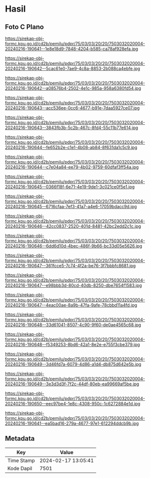 # Hasil

## Foto C Plano

https://sirekap-obj-formc.kpu.go.id/cd2b/pemilu/pdpr/75/03/03/20/20/7503032020004-20240216-190641--1e8e18d9-7848-4204-b585-ca78af928efa.jpg

https://sirekap-obj-formc.kpu.go.id/cd2b/pemilu/pdpr/75/03/03/20/20/7503032020004-20240216-190642--5cac61e0-7ae9-4c8a-8853-2b088ca4ebfe.jpg

https://sirekap-obj-formc.kpu.go.id/cd2b/pemilu/pdpr/75/03/03/20/20/7503032020004-20240216-190642--a08576b4-2502-4e1c-985a-958a6380fd54.jpg

https://sirekap-obj-formc.kpu.go.id/cd2b/pemilu/pdpr/75/03/03/20/20/7503032020004-20240216-190643--acc536ee-0cc6-4677-b91e-7daa5927ce07.jpg

https://sirekap-obj-formc.kpu.go.id/cd2b/pemilu/pdpr/75/03/03/20/20/7503032020004-20240216-190643--3843fb3b-5c2b-467c-8fd4-55c11b77e614.jpg

https://sirekap-obj-formc.kpu.go.id/cd2b/pemilu/pdpr/75/03/03/20/20/7503032020004-20240216-190644--fe652b2e-c1e1-4b08-ab84-8f631da1c5c9.jpg

https://sirekap-obj-formc.kpu.go.id/cd2b/pemilu/pdpr/75/03/03/20/20/7503032020004-20240216-190644--c7e04a84-ee79-4b02-9759-60dfaf3ff54a.jpg

https://sirekap-obj-formc.kpu.go.id/cd2b/pemilu/pdpr/75/03/03/20/20/7503032020004-20240216-190645--0366f18f-6e71-4e19-9de1-3c021ce0f5e1.jpg

https://sirekap-obj-formc.kpu.go.id/cd2b/pemilu/pdpr/75/03/03/20/20/7503032020004-20240216-190645--6716cfaa-7ef3-41a7-a4e6-17059bdacc9d.jpg

https://sirekap-obj-formc.kpu.go.id/cd2b/pemilu/pdpr/75/03/03/20/20/7503032020004-20240216-190646--42cc0837-2520-401d-8481-42bc2edd2c1c.jpg

https://sirekap-obj-formc.kpu.go.id/cd2b/pemilu/pdpr/75/03/03/20/20/7503032020004-20240216-190646--6dd6d10d-4bec-486f-9b66-bc33d05e5626.jpg

https://sirekap-obj-formc.kpu.go.id/cd2b/pemilu/pdpr/75/03/03/20/20/7503032020004-20240216-190647--361fcce5-7c74-4f2a-be76-3f7bbbfc8681.jpg

https://sirekap-obj-formc.kpu.go.id/cd2b/pemilu/pdpr/75/03/03/20/20/7503032020004-20240216-190647--e98bbb3d-80cd-40db-8250-dbe7654f1583.jpg

https://sirekap-obj-formc.kpu.go.id/cd2b/pemilu/pdpr/75/03/03/20/20/7503032020004-20240216-190647--4eac00ae-8a9b-47fa-9afe-78cbbd11a4fd.jpg

https://sirekap-obj-formc.kpu.go.id/cd2b/pemilu/pdpr/75/03/03/20/20/7503032020004-20240216-190648--33d61041-8507-4c90-9f60-de0ae4565c68.jpg

https://sirekap-obj-formc.kpu.go.id/cd2b/pemilu/pdpr/75/03/03/20/20/7503032020004-20240216-190648--f5349253-8bd6-42a1-8e2e-e755f3cbe379.jpg

https://sirekap-obj-formc.kpu.go.id/cd2b/pemilu/pdpr/75/03/03/20/20/7503032020004-20240216-190649--3d46fd7a-6079-4d86-a1d4-db875d642e5b.jpg

https://sirekap-obj-formc.kpu.go.id/cd2b/pemilu/pdpr/75/03/03/20/20/7503032020004-20240216-190649--3e3d3d3f-7f2c-44df-80eb-ea99669af5be.jpg

https://sirekap-obj-formc.kpu.go.id/cd2b/pemilu/pdpr/75/03/03/20/20/7503032020004-20240216-190650--eec97be4-1e8c-4308-950c-1c6272884e1d.jpg

https://sirekap-obj-formc.kpu.go.id/cd2b/pemilu/pdpr/75/03/03/20/20/7503032020004-20240216-190641--ea5bad16-279a-4677-97e1-612294ddcb9b.jpg


## Metadata

| Key        | Value               |
| ---------- | ------------------- |
| Time Stamp | 2024-02-17 13:05:41 |
| Kode Dapil | 7501                |




